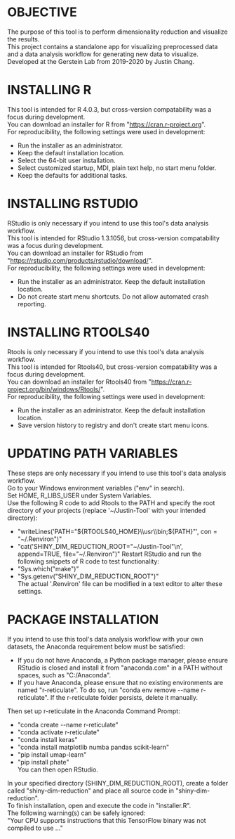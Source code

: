 # OBJECTIVE

The purpose of this tool is to perform dimensionality reduction and visualize the results.  
This project contains a standalone app for visualizing preprocessed data and a data analysis workflow for generating new data to visualize.  
Developed at the Gerstein Lab from 2019-2020 by Justin Chang.  

# INSTALLING R

This tool is intended for R 4.0.3, but cross-version compatability was a focus during development.  
You can download an installer for R from "https://cran.r-project.org".  
For reproducibility, the following settings were used in development:  
* Run the installer as an administrator.  
* Keep the default installation location.  
* Select the 64-bit user installation.  
* Select customized startup, MDI, plain text help, no start menu folder.  
* Keep the defaults for additional tasks.  

# INSTALLING RSTUDIO

RStudio is only necessary if you intend to use this tool's data analysis workflow.  
This tool is intended for RStudio 1.3.1056, but cross-version compatability was a focus during development.  
You can download an installer for RStudio from "https://rstudio.com/products/rstudio/download/".  
For reproducibility, the following settings were used in development:  
* Run the installer as an administrator. Keep the default installation location.  
* Do not create start menu shortcuts. Do not allow automated crash reporting.  

# INSTALLING RTOOLS40

Rtools is only necessary if you intend to use this tool's data analysis workflow.  
This tool is intended for Rtools40, but cross-version compatability was a focus during development.  
You can download an installer for Rtools40 from "https://cran.r-project.org/bin/windows/Rtools/".  
For reproducibility, the following settings were used in development:  
* Run the installer as an administrator. Keep the default installation location.  
* Save version history to registry and don't create start menu icons.  

# UPDATING PATH VARIABLES

These steps are only necessary if you intend to use this tool's data analysis workflow.  
Go to your Windows environment variables ("env" in search).  
Set HOME, R_LIBS_USER under System Variables.  
Use the following R code to add Rtools to the PATH and specify the root directory of your projects (replace '~/Justin-Tool' with your intended directory):  
* "writeLines('PATH="${RTOOLS40_HOME}\\usr\\bin;${PATH}"', con = "~/.Renviron")"
* "cat('SHINY_DIM_REDUCTION_ROOT="~/Justin-Tool"\n', append=TRUE, file="~/.Renviron")"
Restart RStudio and run the following snippets of R code to test functionality:
* "Sys.which("make")"  
* "Sys.getenv("SHINY_DIM_REDUCTION_ROOT")"  
The actual '.Renviron' file can be modified in a text editor to alter these settings.  

# PACKAGE INSTALLATION

If you intend to use this tool's data analysis workflow with your own datasets, the Anaconda requirement below must be satisfied:  

* If you do not have Anaconda, a Python package manager, please ensure RStudio is closed and install it from "anaconda.com" in a PATH without spaces, such as "C:/Anaconda".  
* If you have Anaconda, please ensure that no existing environments are named "r-reticulate". To do so, run "conda env remove --name r-reticulate". If the r-reticulate folder persists, delete it manually.  

Then set up r-reticulate in the Anaconda Command Prompt:  
* "conda create --name r-reticulate"  
* "conda activate r-reticulate"  
* "conda install keras"  
* "conda install matplotlib numba pandas scikit-learn"  
* "pip install umap-learn"  
* "pip install phate"  
You can then open RStudio.  

In your specified directory (SHINY_DIM_REDUCTION_ROOT), create a folder called "shiny-dim-reduction" and place all source code in "shiny-dim-reduction".  
To finish installation, open and execute the code in "installer.R".  
The following warning(s) can be safely ignored:  
"Your CPU supports instructions that this TensorFlow binary was not compiled to use ..."  